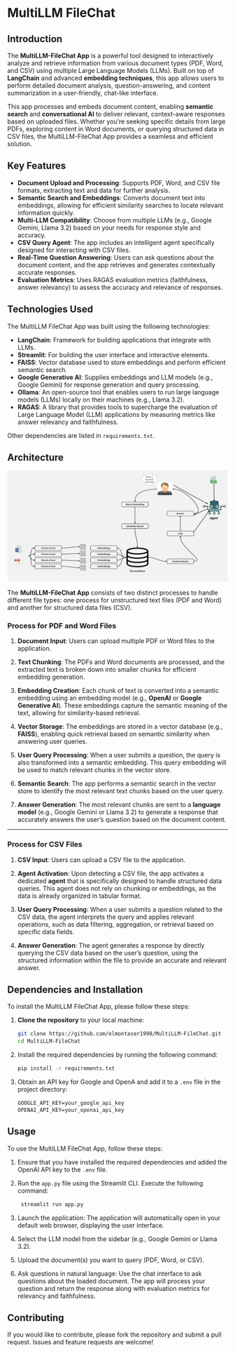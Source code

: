 # MultiLLM FileChat

## Introduction

The **MultiLLM-FileChat App** is a powerful tool designed to interactively analyze and retrieve information from various document types (PDF, Word, and CSV) using multiple Large Language Models (LLMs). Built on top of **LangChain** and advanced **embedding techniques**, this app allows users to perform detailed document analysis, question-answering, and content summarization in a user-friendly, chat-like interface.

This app processes and embeds document content, enabling **semantic search** and **conversational AI** to deliver relevant, context-aware responses based on uploaded files. Whether you’re seeking specific details from large PDFs, exploring content in Word documents, or querying structured data in CSV files, the MultiLLM-FileChat App provides a seamless and efficient solution.

## Key Features

- **Document Upload and Processing**: Supports PDF, Word, and CSV file formats, extracting text and data for further analysis.
- **Semantic Search and Embeddings**: Converts document text into embeddings, allowing for efficient similarity searches to locate relevant information quickly.
- **Multi-LLM Compatibility**: Choose from multiple LLMs (e.g., Google Gemini, Llama 3.2) based on your needs for response style and accuracy.
- **CSV Query Agent**: The app includes an intelligent agent specifically designed for interacting with CSV files.
- **Real-Time Question Answering**: Users can ask questions about the document content, and the app retrieves and generates contextually accurate responses.
- **Evaluation Metrics**: Uses RAGAS evaluation metrics (faithfulness, answer relevancy) to assess the accuracy and relevance of responses.

## Technologies Used

The MultiLLM FileChat App was built using the following technologies:

- **LangChain**: Framework for building applications that integrate with LLMs.
- **Streamlit**: For building the user interface and interactive elements.
- **FAISS**: Vector database used to store embeddings and perform efficient semantic search.
- **Google Generative AI**: Supplies embeddings and LLM models (e.g., Google Gemini) for response generation and query processing.
- **Ollama**: An open-source tool that enables users to run large language models (LLMs) locally on their machines (e.g., Llama 3.2).
- **RAGAS**: A library that provides tools to supercharge the evaluation of Large Language Model (LLM) applications by measuring metrics like answer relevancy and faithfulness.

Other dependencies are listed in `requirements.txt`.

## Architecture

![LangChain PDF Processing Architecture](docs/architecture.png)

The **MultiLLM-FileChat App** consists of two distinct processes to handle different file types: one process for unstructured text files (PDF and Word) and another for structured data files (CSV).

### Process for PDF and Word Files

1. **Document Input**: Users can upload multiple PDF or Word files to the application.

2. **Text Chunking**: The PDFs and Word documents are processed, and the extracted text is broken down into smaller chunks for efficient embedding generation.

3. **Embedding Creation**: Each chunk of text is converted into a semantic embedding using an embedding model (e.g., **OpenAI** or **Google Generative AI**). These embeddings capture the semantic meaning of the text, allowing for similarity-based retrieval.

4. **Vector Storage**: The embeddings are stored in a vector database (e.g., **FAISS**), enabling quick retrieval based on semantic similarity when answering user queries.

5. **User Query Processing**: When a user submits a question, the query is also transformed into a semantic embedding. This query embedding will be used to match relevant chunks in the vector store.

6. **Semantic Search**: The app performs a semantic search in the vector store to identify the most relevant text chunks based on the user query.

7. **Answer Generation**: The most relevant chunks are sent to a **language model** (e.g., Google Gemini or Llama 3.2) to generate a response that accurately answers the user’s question based on the document content.

---

### Process for CSV Files

1. **CSV Input**: Users can upload a CSV file to the application.

2. **Agent Activation**: Upon detecting a CSV file, the app activates a dedicated **agent** that is specifically designed to handle structured data queries. This agent does not rely on chunking or embeddings, as the data is already organized in tabular format.

3. **User Query Processing**: When a user submits a question related to the CSV data, the agent interprets the query and applies relevant operations, such as data filtering, aggregation, or retrieval based on specific data fields.

4. **Answer Generation**: The agent generates a response by directly querying the CSV data based on the user’s question, using the structured information within the file to provide an accurate and relevant answer.

## Dependencies and Installation

To install the MultiLLM FileChat App, please follow these steps:

1. **Clone the repository** to your local machine:
   ```bash
   git clone https://github.com/elmontaser1998/MultiLLM-FileChat.git
   cd MultiLLM-FileChat
   
2. Install the required dependencies by running the following command:
     ```bash
     pip install -r requirements.txt

3. Obtain an API key for Google and OpenA and add it to a `.env` file in the project directory:
    ```
    GOOGLE_API_KEY=your_google_api_key
    OPENAI_API_KEY=your_openai_api_key
    ```
## Usage

To use the MultiLLM FileChat App, follow these steps:

1. Ensure that you have installed the required dependencies and added the OpenAI API key to the `.env` file.

2. Run the `app.py` file using the Streamlit CLI. Execute the following command:
   ```bash
    streamlit run app.py
3. Launch the application: The application will automatically open in your default web browser, displaying the user interface.
4. Select the LLM model from the sidebar (e.g., Google Gemini or Llama 3.2).
5. Upload the document(s) you want to query (PDF, Word, or CSV).
6. Ask questions in natural language: Use the chat interface to ask questions about the loaded document. The app will process your question and return the response along with evaluation metrics for relevancy and faithfulness.

## Contributing
If you would like to contribute, please fork the repository and submit a pull request. Issues and feature requests are welcome!
   
